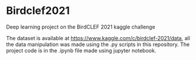 # Birdclef2021
Deep learning project on the BirdCLEF 2021 kaggle challenge

The dataset is available at https://www.kaggle.com/c/birdclef-2021/data, all the data manipulation was made using the .py scripts in this repository.
The project code is in the .ipynb file made using jupyter notebook.
